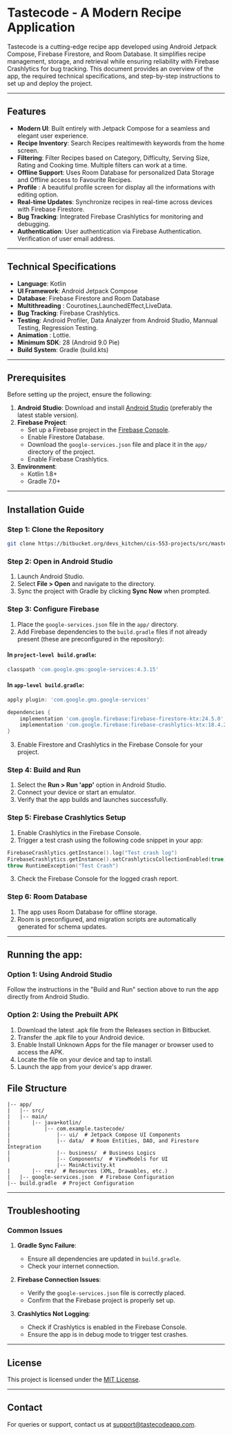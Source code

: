 # Tastecode - A Modern Recipe Application

Tastecode is a cutting-edge recipe app developed using Android Jetpack Compose, Firebase Firestore, and Room Database. It simplifies recipe management, storage, and retrieval while ensuring reliability with Firebase Crashlytics for bug tracking. This document provides an overview of the app, the required technical specifications, and step-by-step instructions to set up and deploy the project.

---

## Features

- **Modern UI**: Built entirely with Jetpack Compose for a seamless and elegant user experience.
- **Recipe Inventory**: Search Recipes realtimewith keywords from the home screen.
- **Filtering**: Filter Recipes based on Category, Difficulty, Serving Size, Rating and Cooking time. Multiple filters can work at a time. 
- **Offline Support**: Uses Room Database for personalized Data Storage and Offline access to Favourite Recipes.
- **Profile** : A beautiful profile screen for display all the informations with editing option.
- **Real-time Updates**: Synchronize recipes in real-time across devices with Firebase Firestore.
- **Bug Tracking**: Integrated Firebase Crashlytics for monitoring and debugging.
- **Authentication**: User authentication via Firebase Authentication. Verification of user email address.

---

## Technical Specifications

- **Language**: Kotlin
- **UI Framework**: Android Jetpack Compose
- **Database**: Firebase Firestore and Room Database
- **Multithreading** : Courotines,LaunchedEffect,LiveData.
- **Bug Tracking**: Firebase Crashlytics.
- **Testing**: Android Profiler, Data Analyzer from Android Studio, Mannual Testing, Regression Testing.
- **Animation** : Lottie.
- **Minimum SDK**: 28 (Android 9.0 Pie)
- **Build System**: Gradle (build.kts)

---

## Prerequisites

Before setting up the project, ensure the following:

1. **Android Studio**: Download and install [Android Studio](https://developer.android.com/studio) (preferably the latest stable version).
2. **Firebase Project**:
   - Set up a Firebase project in the [Firebase Console](https://console.firebase.google.com/).
   - Enable Firestore Database.
   - Download the `google-services.json` file and place it in the `app/` directory of the project.
   - Enable Firebase Crashlytics.
3. **Environment**:
   - Kotlin 1.8+
   - Gradle 7.0+

---

## Installation Guide

### Step 1: Clone the Repository

```bash
git clone https://bitbucket.org/devs_kitchen/cis-553-projects/src/master/
```

### Step 2: Open in Android Studio

1. Launch Android Studio.
2. Select **File > Open** and navigate to the directory.
3. Sync the project with Gradle by clicking **Sync Now** when prompted.

### Step 3: Configure Firebase

1. Place the `google-services.json` file in the `app/` directory.
2. Add Firebase dependencies to the `build.gradle` files if not already present (these are preconfigured in the repository):

#### In `project-level build.gradle`:
```gradle
classpath 'com.google.gms:google-services:4.3.15'
```

#### In `app-level build.gradle`:
```gradle
apply plugin: 'com.google.gms.google-services'

dependencies {
    implementation 'com.google.firebase:firebase-firestore-ktx:24.5.0'
    implementation 'com.google.firebase:firebase-crashlytics-ktx:18.4.2'
}
```

3. Enable Firestore and Crashlytics in the Firebase Console for your project.

### Step 4: Build and Run

1. Select the **Run > Run 'app'** option in Android Studio.
2. Connect your device or start an emulator.
3. Verify that the app builds and launches successfully.

### Step 5: Firebase Crashlytics Setup

1. Enable Crashlytics in the Firebase Console.
2. Trigger a test crash using the following code snippet in your app:

```kotlin
FirebaseCrashlytics.getInstance().log("Test crash log")
FirebaseCrashlytics.getInstance().setCrashlyticsCollectionEnabled(true)
throw RuntimeException("Test Crash")
```

3. Check the Firebase Console for the logged crash report.

### Step 6: Room Database

1. The app uses Room Database for offline storage.
2. Room is preconfigured, and migration scripts are automatically generated for schema updates.

---



## Running the app:

### Option 1: Using Android Studio

Follow the instructions in the "Build and Run" section above to run the app directly from Android Studio.

### Option 2: Using the Prebuilt APK

1. Download the latest .apk file from the Releases section in Bitbucket.
2. Transfer the .apk file to your Android device.
3. Enable Install Unknown Apps for the file manager or browser used to access the APK.
4. Locate the file on your device and tap to install.
5. Launch the app from your device's app drawer.




## File Structure

```plaintext
|-- app/
|   |-- src/
|   |-- main/
|       |-- java+kotlin/
|           |-- com.example.tastecode/
|               |-- ui/  # Jetpack Compose UI Components
|               |-- data/  # Room Entities, DAO, and Firestore Integration
|               |-- business/  # Business Logics
|               |-- Components/  # ViewModels for UI
                |-- MainActivity.kt
|       |-- res/  # Resources (XML, Drawables, etc.)
|   |-- google-services.json  # Firebase Configuration
|-- build.gradle  # Project Configuration
```

---

## Troubleshooting

### Common Issues

1. **Gradle Sync Failure**:
   - Ensure all dependencies are updated in `build.gradle`.
   - Check your internet connection.

2. **Firebase Connection Issues**:
   - Verify the `google-services.json` file is correctly placed.
   - Confirm that the Firebase project is properly set up.

3. **Crashlytics Not Logging**:
   - Check if Crashlytics is enabled in the Firebase Console.
   - Ensure the app is in debug mode to trigger test crashes.

---

## License

This project is licensed under the [MIT License](LICENSE).

---

## Contact

For queries or support, contact us at [support@tastecodeapp.com](mailto:avishak@umich.edu).

